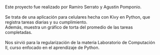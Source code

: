 Este proyecto fue realizado por Ramiro Serrato y Agustin Pomponio.<br><br>
Se trata de una aplicación para celulares hecha con Kivy en Python, que registra tareas diarias y su cumplimiento.<br>
Además, muestra un gráfico de torta del promedio de las tareas completadas.<br><br>
Nos sirvió para la regularización de la materia Laboratorio de Computación II, curso enfocado en el aprendizaje de Python.
